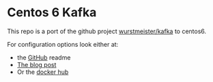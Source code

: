 # Centos 6 Kafka

This repo is a port of the github project [wurstmeister/kafka](https://github.com/wurstmeister/kafka-docker) to centos6.

For configuration options look either at:

*  the [GitHub](wurstmeister/kafka-docker) readme
*  [The blog post](http://wurstmeister.github.io/kafka-docker/) 
*  Or the [docker hub](https://hub.docker.com/r/wurstmeister/kafka/)

